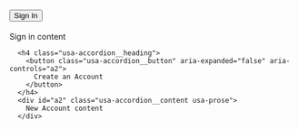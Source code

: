 <div class="usa-accordion usa-tabs">
      <h4 class="usa-accordion__heading">
        <button class="usa-accordion__button" aria-expanded="true" aria-controls="a1">
          Sign In
        </button>
      </h4>
      <div id="a1" class="usa-accordion__content usa-prose">
        Sign in content
      </div>
 
      <h4 class="usa-accordion__heading">
        <button class="usa-accordion__button" aria-expanded="false" aria-controls="a2">
          Create an Account
        </button>
      </h4>
      <div id="a2" class="usa-accordion__content usa-prose">
        New Account content
      </div>
</div>